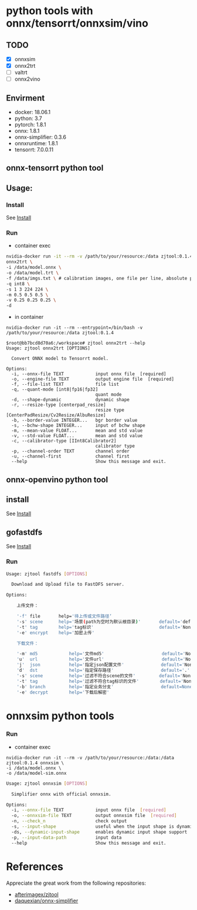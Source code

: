 # python tools with onnx/tensorrt/onnxsim/vino

## TODO
- [x] onnxsim
- [x] onnx2trt
- [ ] valtrt
- [ ] onnx2vino

## Envirment

- docker: 18.06.1
- python: 3.7
- pytorch: 1.8.1
- onnx: 1.8.1
- onnx-simplifier: 0.3.6
- onnxruntime: 1.8.1
- tensorrt: 7.0.0.11

## onnx-tensorrt python tool

## Usage:

### Install

See [Install](docker/README.md)

### Run

+ container exec

```bash
nvidia-docker run -it --rm -v /path/to/your/resource:/data zjtool:0.1.4 \
onnx2trt \
-i /data/model.onnx \
-o /data/model.trt \
-f /data/imgs.txt \ # calibration images, one file per line, absolute path in container
-q int8 \
-s 1 3 224 224 \
-m 0.5 0.5 0.5 \
-v 0.25 0.25 0.25 \
-d
```

+ in container

```
nvidia-docker run -it --rm --entrypoint=/bin/bash -v /path/to/your/resource:/data zjtool:0.1.4

$root@bb7bcd8d70a6:/workspace# zjtool onnx2trt --help
Usage: zjtool onnx2trt [OPTIONS]

  Convert ONNX model to Tensorrt model.

Options:
  -i, --onnx-file TEXT            input onnx file  [required]
  -o, --engine-file TEXT          output engine file  [required]
  -f, --file-list TEXT            file list
  -q, --quant-mode [int8|fp16|fp32]
                                  quant mode
  -d, --shape-dynamic             dynamic shape
  -r, --resize-type [centerpad_resize]
                                  resize type [CenterPadResize/Cv2Resize/AlbuResize]
  -b, --border-value INTEGER...   bgr border value
  -s, --bchw-shape INTEGER...     input of bchw shape
  -m, --mean-value FLOAT...       mean and std value
  -v, --std-value FLOAT...        mean and std value
  -c, --calibrator-type [IInt8Calibrator2]
                                  calibrator type
  -p, --channel-order TEXT        channel order
  -u, --channel-first             channel first
  --help                          Show this message and exit.
```

## onnx-openvino python tool

## install

See [Install](zjtool/onnx2vino/README.md)

## gofastdfs

See [Install](zjtool/fastdfs/README.md)
​
### Run
```bash
Usage: zjtool fastdfs [OPTIONS]

  Download and Upload file to FastDFS server.

Options:

    上传文件：

    '-f' file       help='待上传或文件路径‘
    '-s' scene      help='场景(path为空时为默认根目录)'       default='default'
    '-t' tag        help='tag标识'                         default='None'
    '-e' encrypt    help='加密上传'

    下载文件：

    '-m' md5            help='文件md5'                      default='None'
    'u'  url            help='文件url'                      default='None'
    'j'  json           help='指定json配置文件'              default='None'
    'd'  dst            help='指定保存路径'                  default='.'
    '-s' scene          help='过滤不符合scene的文件'         default='None'
    '-t' tag            help='过滤不符合tag标识的文件'        default='None'
    '-b' branch         help='指定业务分支'                  default=None
    '-e' decrypt        help='下载后解密'
```

# onnxsim python tools

### Run
+ container exec

```
nvidia-docker run -it --rm -v /path/to/your/resource:/data:/data zjtool:0.1.4 onnxsim \
-i /data/model.onnx \
-o /data/model-sim.onnx
```

```bash
Usage: zjtool onnxsim [OPTIONS]

  Simplifier onnx with official onnxsim.

Options:
  -i, --onnx-file TEXT            input onnx file  [required]
  -o, --onnxsim-file TEXT         output onnxsim file  [required]
  -n, --check_n                   check output
  -s, --input-shape               useful when the input shape is dynamic
  -ds, --dynamic-input-shape      enables dynamic input shape support
  -p, --input-data-path           input data
  --help                          Show this message and exit.
```

# References

Appreciate the great work from the following repositories:
+ [afterimagex/zjtool](https://github.com/afterimagex/zjtool)
+ [daquexian/onnx-simplifier](https://github.com/daquexian/onnx-simplifier)
